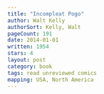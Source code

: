 ```yaml
---
title: "Incompleat Pogo"
author: Walt Kelly
authorSort: Kelly, Walt
pageCount: 191
date: 2014-01-01
written: 1954
stars: 4
layout: post
category: book
tags: read unreviewed comics
mapping: USA, North America
---
```

